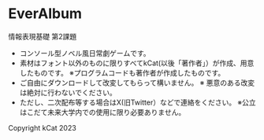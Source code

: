 # EverAlbum 
情報表現基礎 第2課題

- コンソール型ノベル風日常劇ゲームです。
- 素材はフォント以外のものに限りすべてkCat(以後「著作者」）が作成、用意したものです。
※プログラムコードも著作者が作成したものです。
- ご自由にダウンロードして改変してもらって構いません。
※ 悪意のある改変は絶対に行わないでください。
- ただし、二次配布等する場合はX(旧Twitter）などで連絡をください。
※公立はこだて未来大学内での使用に限り必要ありません。

Copyright kCat 2023
